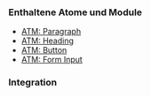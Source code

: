 ### Enthaltene Atome und Module
* <a href="../../atoms/paragraph/paragraph.html">ATM: Paragraph</a>
* <a href="../../atoms/headings/headings.html">ATM: Heading</a>
* <a href="../../atoms/button/button.html">ATM: Button</a>
* <a href="../../atoms/form_input/form_input.html">ATM: Form Input</a>
 
### Integration

